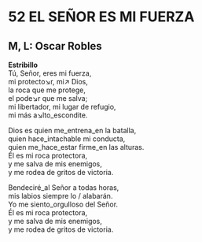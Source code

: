 # 52 EL SEÑOR ES MI FUERZA

## M, L: Oscar Robles

**Estribillo**  
Tú, Señor, eres mi fuerza,  
mi protecto↘r, mi↗ Dios,  
la roca que me protege,  
el pode↘r que me salva;  
mi libertador, mi lugar de refugio,  
mi más a↘lto_escondite.  

Dios es quien me_entrena_en la batalla,  
quien hace_intachable mi conducta,  
quien me_hace_estar firme_en las alturas.  
Él es mi roca protectora,  
y me salva de mis enemigos,  
y me rodea de gritos de victoria.  

Bendeciré_al Señor a todas horas,  
mis labios siempre lo / alabarán.  
Yo me siento_orgulloso del Señor.  
Él es mi roca protectora,  
y me salva de mis enemigos,  
y me rodea de gritos de victoria.  

